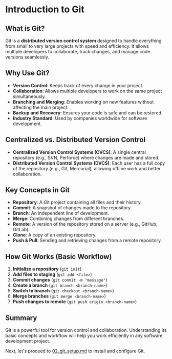 # Introduction to Git

## What is Git?
Git is a **distributed version control system** designed to handle everything from small to very large projects with speed and efficiency. It allows multiple developers to collaborate, track changes, and manage code versions seamlessly.

## Why Use Git?
- **Version Control**: Keeps track of every change in your project.
- **Collaboration**: Allows multiple developers to work on the same project simultaneously.
- **Branching and Merging**: Enables working on new features without affecting the main project.
- **Backup and Recovery**: Ensures your code is safe and can be restored.
- **Industry Standard**: Used by companies worldwide for software development.

## Centralized vs. Distributed Version Control
- **Centralized Version Control Systems (CVCS)**: A single central repository (e.g., SVN, Perforce) where changes are made and stored.
- **Distributed Version Control Systems (DVCS)**: Each user has a full copy of the repository (e.g., Git, Mercurial), allowing offline work and better collaboration.

## Key Concepts in Git
- **Repository**: A Git project containing all files and their history.
- **Commit**: A snapshot of changes made to the repository.
- **Branch**: An independent line of development.
- **Merge**: Combining changes from different branches.
- **Remote**: A version of the repository stored on a server (e.g., GitHub, GitLab).
- **Clone**: A copy of an existing repository.
- **Push & Pull**: Sending and retrieving changes from a remote repository.

## How Git Works (Basic Workflow)
1. **Initialize a repository** (`git init`)
2. **Add files to staging** (`git add <file>`)
3. **Commit changes** (`git commit -m "message"`)
4. **Create a branch** (`git branch <branch-name>`)
5. **Switch to branch** (`git checkout <branch-name>`)
6. **Merge branches** (`git merge <branch-name>`)
7. **Push changes to remote** (`git push origin <branch-name>`)

## Summary
Git is a powerful tool for version control and collaboration. Understanding its basic concepts and workflow will help you work efficiently in any software development project.

Next, let's proceed to [02_git_setup.md](./02_git_setup.md) to install and configure Git.